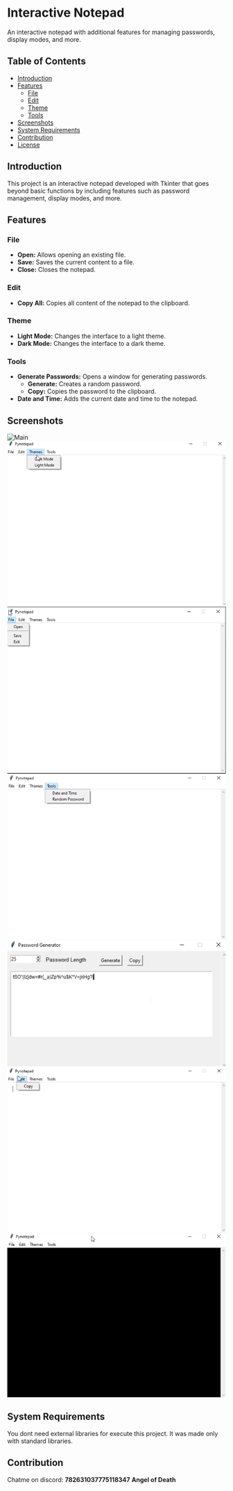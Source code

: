 # Interactive Notepad

An interactive notepad with additional features for managing passwords, display modes, and more.

## Table of Contents
- [Introduction](#introduction)
- [Features](#features)
  - [File](#file)
  - [Edit](#edit)
  - [Theme](#theme)
  - [Tools](#tools)
- [Screenshots](#screenshots)
- [System Requirements](#system-requirements)
- [Contribution](#contribution) 
- [License](#license)

## Introduction

This project is an interactive notepad developed with Tkinter that goes beyond basic functions by including features such as password management, display modes, and more.

## Features

### File
- **Open:** Allows opening an existing file.
- **Save:** Saves the current content to a file.
- **Close:** Closes the notepad.

### Edit
- **Copy All:** Copies all content of the notepad to the clipboard.

### Theme
- **Light Mode:** Changes the interface to a light theme.
- **Dark Mode:** Changes the interface to a dark theme.

### Tools
- **Generate Passwords:** Opens a window for generating passwords.
  - **Generate:** Creates a random password.
  - **Copy:** Copies the password to the clipboard.
- **Date and Time:** Adds the current date and time to the notepad.

## Screenshots

![Main](SCREEN/main.png)
![Main](SCREENSHOTS/light_and_night_mode.png)
![Main](SCREENSHOTS/file_section.png)
![Main](SCREENSHOTS/dates_and_pass_buttons.png)
![Main](SCREENSHOTS/password_generator.png)
![Main](SCREENSHOTS/copy_func.png)
![Main](SCREENSHOTS/dark_mode.png)

## System Requirements
You dont need external libraries for execute this project. It was made only with standard libraries.

## Contribution
Chatme on discord: **782631037775118347**  **Angel of Death**

